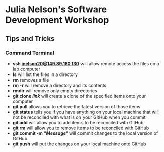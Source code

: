 # Julia Nelson's Software Development Workshop

## Tips and Tricks

### Command Terminal
* **ssh jnelson20@149.89.160.130** will allow remote access the files on a lab computer
* **ls** will list the files in a directory
* **rm** removes a file
* **rm -r** will remove a directory and its contents
* **rmdir** will remove only empty directories
* **git clone *link*** will create a clone of the specified items onto your computer
* **git pull** allows you to retrieve the latest version of those items
* **git status** tells you if you have anything on your local machine that will not be reconciled with what is on your GitHub when you commit
* **git add** will allow you to add items to be reconciled with GitHub
* **git rm** will allow you to remove items to be reconciled with GitHub
* **git commit -m *"Message"*** will commit changes to the local version of GitHub
* **git push** will put the changes on your local machine onto GitHub
